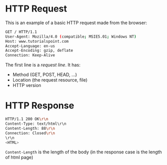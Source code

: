 # HTTP Request
This is an example of a basic HTTP request made from the browser:

```bash
GET / HTTP/1.1
User-Agent: Mozilla/4.0 (compatible; MSIE5.01; Windows NT)
Host: www.tutorialspoint.com
Accept-Language: en-us
Accept-Encoding: gzip, deflate
Connection: Keep-Alive
```

The first line is a *request line*. It has:
- Method (GET, POST, HEAD, ...)
- Location (the request resource, file)
- HTTP version

# HTTP Response
```bash
HTTP/1.1 200 OK\r\n
Content-Type: text/html\r\n
Content-Length: 88\r\n
Connection: Closed\r\n
\r\n
<HTML>
```

`Content-Length` is the length of the body (in the response case is the length of html page)
